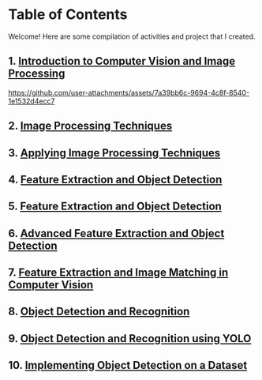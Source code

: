 # Table of Contents

Welcome! Here are some compilation of activities and project that I created.

## 1. [Introduction to Computer Vision and Image Processing](4B-VERDAD-MP1)
https://github.com/user-attachments/assets/7a39bb6c-9694-4c8f-8540-1e1532d4ecc7

## 2. [Image Processing Techniques](https://github.com/janeeeeverdad/CSST106-4B/tree/a58ee637bab0e96afdcac803a99264ad770c4592/4B-VERDAD-EXER1)
## 3. [Applying Image Processing Techniques](https://github.com/janeeeeverdad/CSST106-4B/tree/main/4B-VERDAD-MP2)
## 4. [Feature Extraction and Object Detection]()
## 5. [Feature Extraction and Object Detection](https://github.com/janeeeeverdad/CSST106-4B/tree/main/4B-VERDAD-MP3)
## 6. [Advanced Feature Extraction and Object Detection](https://github.com/janeeeeverdad/CSST106-4B/tree/main/4B-VERDAD-EXER3)
## 7. [Feature Extraction and Image Matching in Computer Vision]()
## 8. [Object Detection and Recognition](https://github.com/janeeeeverdad/CSST106-4B/tree/main/4B-VERDAD-EXER4)
## 9. [Object Detection and Recognition using YOLO](https://github.com/janeeeeverdad/CSST106-4B/tree/main/4B-VERDAD-MP5)
## 10. [Implementing Object Detection on a Dataset]()



